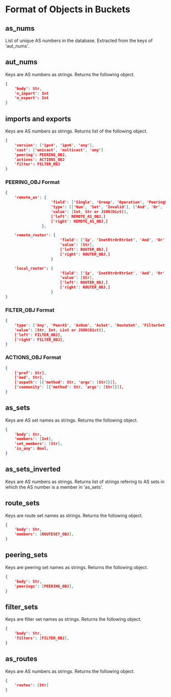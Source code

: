 # Format of Objects in Buckets

## as_nums

List of unique AS numbers in the database.
Extracted from the keys of 'aut_nums'.

## aut_nums

Keys are AS numbers as strings. Returns the following object.

```json
{
    'body': Str,
    'n_import': Int
    'n_export': Int
}
```

## imports and exports

Keys are AS numbers as strings. Returns list of the following object.

```json
{
    'version': ['ipv4', 'ipv6', 'any'],
    'cast': ['unicast', 'multicast', 'any']
    'peering': PEERING_OBJ,
    'actions': ACTIONS_OBJ
    'filter': FILTER_OBJ
}
```

### PEERING_OBJ Format

```json
{
    'remote_as': {
                    'field': ['Single', 'Group', 'Operation', 'PeeringSet'], 
                    'type': [['Num', 'Set', 'Invalid'], ['And', 'Or', 'Except'], ['And', 'Or', 'Except'], ['PeeringSet']], 
                    'value': [Int, Str or JSON(Dict)],
                    ['left': REMOTE_AS_OBJ,]
                    ['right': REMOTE_AS_OBJ,]
                },

    'remote_router': {
                        'field': ['Ip', 'InetRtrOrRtrSet', 'And', 'Or', 'Except'], 
                        'value': [Str],
                        ['left': ROUTER_OBJ,]
                        ['right': ROUTER_OBJ,]
                    }

    'local_router': {
                        'field': ['Ip', 'InetRtrOrRtrSet', 'And', 'Or', 'Except'], 
                        'value': [Str],
                        ['left': ROUTER_OBJ,]
                        ['right': ROUTER_OBJ,]
                    }
}
```

### FILTER_OBJ Format

```json
{
    'type': ['Any', 'PeerAS', 'AsNum', 'AsSet', 'RouteSet', 'FilterSet', 'AsPathRE', 'Unknown', 'AddrPrefixSet', 'And', 'Or', 'Not', 'Group', 'Community'],
    'value': [Str, Int, List or JSON(Dict)],
    ['left': FILTER_OBJ],
    ['right': FILTER_OBJ],
}
```

### ACTIONS_OBJ Format

```json
{
    ['pref': Str], 
    ['med', Str],
    ['aspath': [{'method': Str, 'args': [Str]}]],
    ['community': [{'method': Str, 'args': [Str]}]],
}
```

## as_sets

Keys are AS set names as strings. Returns the following object.

```json
{
    'body': Str,
    'members': [Int],
    'set_members': [Str],
    'is_any': Bool,
}
```

## as_sets_inverted

Keys are AS numbers as strings. Returns list of strings refering to AS sets in which the AS number is a member in 'as_sets'.

## route_sets

Keys are route set names as strings. Returns the following object.

```json
{
    'body': Str,
    'members': [ROUTESET_OBJ],
}
```

## peering_sets

Keys are peering set names as strings. Returns the following object.

```json
{
    'body': Str,
    'peerings': [PEERING_OBJ],
}
```

## filter_sets

Keys are filter set names as strings. Returns the following object.

```json
{
    'body': Str,
    'filters': [FILTER_OBJ],
}
```

## as_routes

Keys are AS numbers as strings. Returns the following object.

```json
{
    'routes': [Str]
}
```